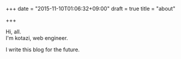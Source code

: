 +++
date = "2015-11-10T01:06:32+09:00"
draft = true
title = "about"

+++

Hi, all.  
I'm kotazi, web engineer.

I write this blog for the future.
